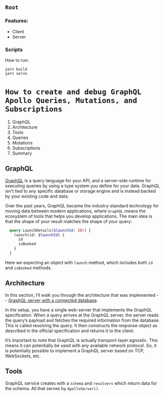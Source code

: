 ## `Root`

### Features:
- Client
- Server

### Scripts
How to run:

```
yarn build
yarn serve
```

# `How to create and debug GraphQL Apollo Queries, Mutations, and Subscriptions`

1. GraphQL
2. Architecture
3. Tools
4. Queries
5. Mutations
6. Subscriptions
7. Summary

<!-- https://css-tricks.com/front-end-developers-guide-graphql -->
<!-- https://blog.apollographql.com/inspecting-your-graphql-client-in-the-browser-2481f8bcdd55 -->

## GraphQL

[GraphQL](https://graphql.org/learn) is a query language for your API, and a server-side runtime for executing queries by using a type system you define for your data. GraphQL isn't tied to any specific database or storage engine and is instead backed by your existing code and data.

Over the past years, GraphQL became the industry-standard technology for moving data between modern applications, where `GraphQL` means the ecosystem of tools that helps you develop applications. The main idea is that the shape of your result matches the shape of your query:

```graphql
  query LaunchDetails($launchId: ID!) {
    launch(id: $launchId) {
      id
      isBooked
    }
  }
```

Here we expecting an object with `launch` method, which includes both `id` and `isBooked` methods.

## Architecture

In this section, I’ll walk you through the architecture that was implemented -- [GraphQL server with a connected database](https://www.howtographql.com/basics/3-big-picture).

In the setup, you have a single web-server that implements the GraphQL specification. When a query arrives at the GraphQL server, the server reads the query’s payload and fetches the required information from the database. This is called resolving the query. It then constructs the response object as described in the official specification and returns it to the client.

It’s important to note that GraphQL is actually transport-layer agnostic. This means it can potentially be used with any available network protocol. So, it is potentially possible to implement a GraphQL server based on TCP, WebSockets, etc.

## Tools

GraphQL service creates with a `schema` and `resolvers` which return data for the schema. All that serves by `ApolloServer()`.
